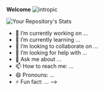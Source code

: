 __Welcome__
![intropic](https://i.imgur.com/crxc0I1.png)

![Your Repository's Stats](https://github-readme-stats.vercel.app/api?username=qburn93&show_icons=true)



- 🔭 I’m currently working on ...
- 🌱 I’m currently learning ...
- 👯 I’m looking to collaborate on ...
- 🤔 I’m looking for help with ...
- 💬 Ask me about ...
- 📫 How to reach me: ...
- 😄 Pronouns: ...
- ⚡ Fun fact: ...
-->
